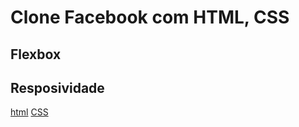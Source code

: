 # Clone Facebook com HTML, CSS

## Flexbox

## Resposividade



[html](/main/index.html)
[CSS](/assets/css/style.css)

